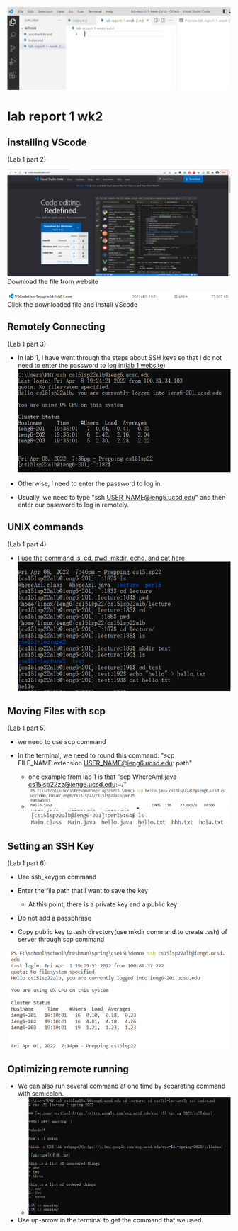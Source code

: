 ![image](Screenshot_2022-04-08_185054.png)

# lab report 1 wk2
## installing VScode
(Lab 1 part 2)

![image](VSCode_website.png)
Download the file from website

![image](downloaded_VSCode.png)
Click the downloaded file and install VScode

## Remotely Connecting
(Lab 1 part 3)

* In lab 1, I have went through the steps about SSH keys so that I do not need to enter the password to log in([lab 1 website](https://docs.google.com/document/d/1AO6RDoJnaWxMui-UFjEa_2bbQ4qcANpbIpPuV-awsOg/edit))
![image](remote_connect.png)

* Otherwise, I need to enter the password to log in.

* Usually, we need to type "ssh USER_NAME@ieng5.ucsd.edu" and then enter our password to log in remotely.

## UNIX commands
(Lab 1 part 4)
* I use the command ls, cd, pwd, mkdir, echo, and cat here
![image](UNIX__command.png)

## Moving Files with scp
(Lab 1 part 5)
* we need to use scp command
* In the terminal, we need to round this command: "scp FILE_NAME.extension USER_NAME@ieng6.ucsd.edu: path"

    * one example from lab 1 is that "scp WhereAmI.java cs15lsp22zz@ieng6.ucsd.edu:~/"
    * ![image](scp1.png) 
    ![image](scp2.png)

## Setting an SSH Key
(Lab 1 part 6)
* Use ssh_keygen command
* Enter the file path that I want to save the key

    * At this point, there is a private key and a public key

* Do not add a passphrase
* Copy public key to .ssh directory(use mkdir command to create .ssh) of server through scp command

![image](SSH_key.png)

## Optimizing remote running
* We can also run several command at one time by separating command with semicolon.
    * ![image](optimize1.png)
* Use up-arrow in the terminal to get the command that we used.